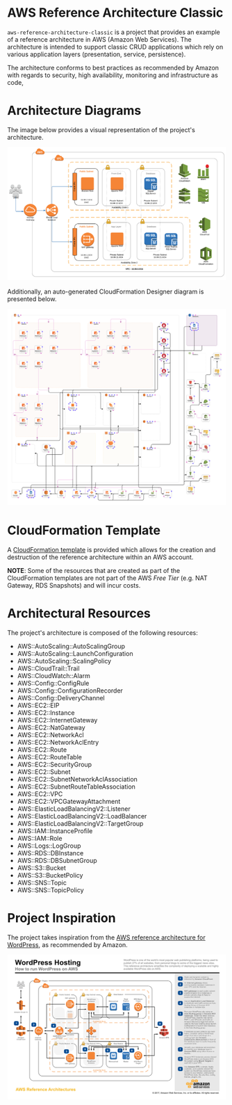 # AWS Reference Architecture Classic

`aws-reference-architecture-classic` is a project that provides an example of a reference architecture in AWS (Amazon Web Services). The architecture is intended to support classic CRUD applications which rely on various application layers (presentation, service, persistence).

The architecture conforms to best practices as recommended by Amazon with regards to security, high availability, monitoring and infrastructure as code,

# Architecture Diagrams

The image below provides a visual representation of the project's architecture.

![alt text](diagrams/aws-reference-architecture-diagram.png "AWS reference architecture diagram")

Additionally, an auto-generated CloudFormation Designer diagram is presented below.

![alt text](diagrams/aws-reference-architecture-diagram-cfn.png "AWS reference architecture diagram auto-generated by CloudFormation Designer")

# CloudFormation Template

A [CloudFormation template](aws-reference-architecture-classic-template.yml) is provided which allows for the creation and destruction of the reference architecture within an AWS account.

**NOTE**: Some of the resources that are created as part of the CloudFormation templates are not part of the AWS *Free Tier* (e.g. NAT Gateway, RDS Snapshots) and will incur costs.

# Architectural Resources

The project's architecture is composed of the following resources:

* AWS::AutoScaling::AutoScalingGroup
* AWS::AutoScaling::LaunchConfiguration
* AWS::AutoScaling::ScalingPolicy
* AWS::CloudTrail::Trail
* AWS::CloudWatch::Alarm
* AWS::Config::ConfigRule
* AWS::Config::ConfigurationRecorder
* AWS::Config::DeliveryChannel
* AWS::EC2::EIP
* AWS::EC2::Instance
* AWS::EC2::InternetGateway
* AWS::EC2::NatGateway
* AWS::EC2::NetworkAcl
* AWS::EC2::NetworkAclEntry
* AWS::EC2::Route
* AWS::EC2::RouteTable
* AWS::EC2::SecurityGroup
* AWS::EC2::Subnet
* AWS::EC2::SubnetNetworkAclAssociation
* AWS::EC2::SubnetRouteTableAssociation
* AWS::EC2::VPC
* AWS::EC2::VPCGatewayAttachment
* AWS::ElasticLoadBalancingV2::Listener
* AWS::ElasticLoadBalancingV2::LoadBalancer
* AWS::ElasticLoadBalancingV2::TargetGroup
* AWS::IAM::InstanceProfile
* AWS::IAM::Role
* AWS::Logs::LogGroup
* AWS::RDS::DBInstance
* AWS::RDS::DBSubnetGroup
* AWS::S3::Bucket
* AWS::S3::BucketPolicy
* AWS::SNS::Topic
* AWS::SNS::TopicPolicy

# Project Inspiration

The project takes inspiration from the [AWS reference architecture for WordPress](https://github.com/aws-samples/aws-refarch-wordpress), as recommended by Amazon.

![alt text](aws-arch-ref-wordpress.jpg "AWS reference architecture for WordPress Diagram")
